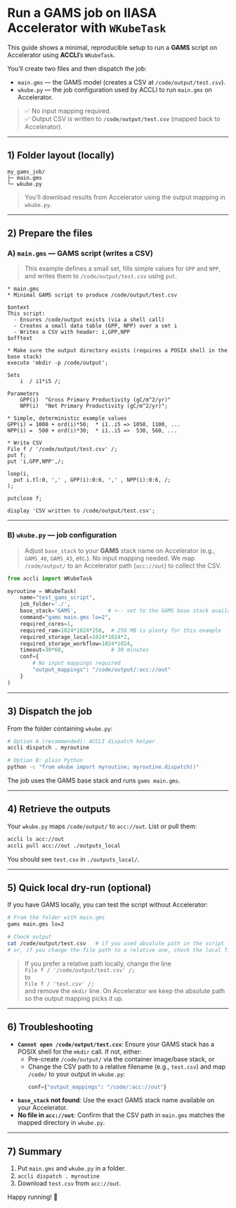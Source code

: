 # Run a **GAMS** job on IIASA Accelerator with `WKubeTask`

This guide shows a minimal, reproducible setup to run a **GAMS** script on Accelerator using **ACCLI**’s `WKubeTask`.

You’ll create two files and then dispatch the job:

- `main.gms` — the GAMS model (creates a CSV at `/code/output/test.csv`).
- `wkube.py` — the job configuration used by ACCLI to run `main.gms` on Accelerator.

> ✅ No input mapping required.  
> ✅ Output CSV is written to **`/code/output/test.csv`** (mapped back to Accelerator).

---

## 1) Folder layout (locally)

```
my_gams_job/
├─ main.gms
└─ wkube.py
```

> You’ll download results from Accelerator using the output mapping in `wkube.py`.

---

## 2) Prepare the files

### A) `main.gms` — GAMS script (writes a CSV)

> This example defines a small set, fills simple values for `GPP` and `NPP`, and writes them to `/code/output/test.csv` using `put`.

```gams
* main.gms
* Minimal GAMS script to produce /code/output/test.csv

$ontext
This script:
  - Ensures /code/output exists (via a shell call)
  - Creates a small data table (GPP, NPP) over a set i
  - Writes a CSV with header: i,GPP,NPP
$offtext

* Make sure the output directory exists (requires a POSIX shell in the base stack)
execute 'mkdir -p /code/output';

Sets
    i  / i1*i5 /;

Parameters
    GPP(i)  "Gross Primary Productivity (gC/m^2/yr)"
    NPP(i)  "Net Primary Productivity (gC/m^2/yr)";

* Simple, deterministic example values
GPP(i) = 1000 + ord(i)*50;  * i1..i5 => 1050, 1100, ...
NPP(i) =  500 + ord(i)*30;  * i1..i5 =>  530, 560, ...

* Write CSV
File f / '/code/output/test.csv' /;
put f;
put 'i,GPP,NPP',/;

loop(i,
  put i.tl:0, ',' , GPP(i):0:6, ',' , NPP(i):0:6, /;
);

putclose f;

display 'CSV written to /code/output/test.csv';
```

---

### B) `wkube.py` — job configuration

> Adjust `base_stack` to your **GAMS** stack name on Accelerator (e.g., `GAMS_40`, `GAMS_43`, etc.). No input mapping needed. We map `/code/output/` to an Accelerator path (`acc://out`) to collect the CSV.

```python
from accli import WKubeTask

myroutine = WKubeTask(
    name="test_gams_script",
    job_folder='./',
    base_stack='GAMS',          # <-- set to the GAMS base stack available on Accelerator
    command="gams main.gms lo=2",
    required_cores=1,
    required_ram=1024*1024*256,  # 256 MB is plenty for this example
    required_storage_local=1024*1024*2,
    required_storage_workflow=1024*1024,
    timeout=30*60,               # 30 minutes
    conf={
        # No input mappings required
        "output_mappings": "/code/output/:acc://out"
    }
)
```

---

## 3) Dispatch the job

From the folder containing `wkube.py`:
```bash
# Option A (recommended): ACCLI dispatch helper
accli dispatch . myroutine

# Option B: plain Python
python -c "from wkube import myroutine; myroutine.dispatch()"
```

The job uses the GAMS base stack and runs `gams main.gms`.

---

## 4) Retrieve the outputs

Your `wkube.py` maps `/code/output/` to `acc://out`. List or pull them:
```bash
accli ls acc://out
accli pull acc://out ./outputs_local
```

You should see `test.csv` in `./outputs_local/`.

---

## 5) Quick local dry-run (optional)

If you have GAMS locally, you can test the script without Accelerator:
```bash
# From the folder with main.gms
gams main.gms lo=2

# Check output
cat /code/output/test.csv   # if you used absolute path in the script
# or, if you change the file path to a relative one, check the local file instead
```

> If you prefer a relative path locally, change the line  
> `File f / '/code/output/test.csv' /;`  
> to  
> `File f / 'test.csv' /;`  
> and remove the `mkdir` line. On Accelerator we keep the absolute path so the output mapping picks it up.

---

## 6) Troubleshooting

- **`Cannot open /code/output/test.csv`**: Ensure your GAMS stack has a POSIX shell for the `mkdir` call. If not, either:
  - Pre-create `/code/output/` via the container image/base stack, or
  - Change the CSV path to a relative filename (e.g., `test.csv`) and map `/code/` to your output in `wkube.py`:
    ```python
    conf={"output_mappings": "/code/:acc://out"}
    ```
- **`base_stack` not found**: Use the exact GAMS stack name available on your Accelerator.
- **No file in `acc://out`**: Confirm that the CSV path in `main.gms` matches the mapped directory in `wkube.py`.

---

## 7) Summary

1. Put `main.gms` and `wkube.py` in a folder.  
2. `accli dispatch . myroutine`  
3. Download `test.csv` from `acc://out`.

Happy running! 🚀
